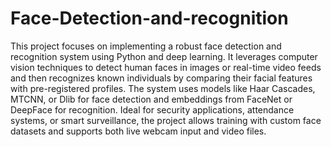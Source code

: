 # Face-Detection-and-recognition
This project focuses on implementing a robust face detection and recognition system using Python and deep learning. It leverages computer vision techniques to detect human faces in images or real-time video feeds and then recognizes known individuals by comparing their facial features with pre-registered profiles. The system uses models like Haar Cascades, MTCNN, or Dlib for face detection and embeddings from FaceNet or DeepFace for recognition. Ideal for security applications, attendance systems, or smart surveillance, the project allows training with custom face datasets and supports both live webcam input and video files.

